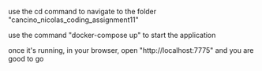 use the cd command to navigate to the folder "cancino_nicolas_coding_assignment11"

use the command "docker-compose up" to start the application

once it's running, in your browser, open "http://localhost:7775" and you are good to go